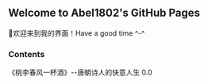 ## Welcome to Abel1802's GitHub Pages

👏欢迎来到我的界面！Have a good time ^-^

### Contents

《桃李春风一杯酒》--唐朝诗人的快意人生 0.0
